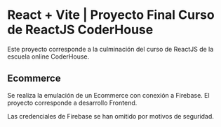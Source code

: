 # React + Vite | Proyecto Final Curso de ReactJS CoderHouse

Este proyecto corresponde a la culminación del curso de ReactJS de la escuela online CoderHouse.

## Ecommerce
Se realiza la emulación de un Ecommerce con conexión a Firebase.
El proyecto corresponde a desarrollo Frontend.

Las credenciales de Firebase se han omitido por motivos de seguridad.




